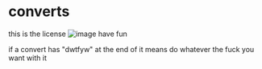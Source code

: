# converts
this is the license
![image](https://user-images.githubusercontent.com/59518234/216708450-a36b8b8c-db9c-4c38-bb46-a491953db6e8.png)
have fun

if a convert has "dwtfyw" at the end of it means do whatever the fuck you want with it
